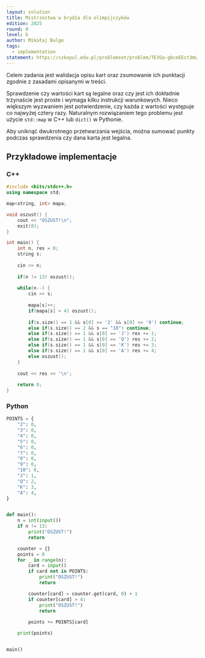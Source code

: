 ```yaml
---
layout: solution
title: Mistrzostwa w brydża dla olimpijczyków
edition: 2025
round: 0
level: b
author: Mikołaj Bulge
tags:
  - implementation
statement: https://szkopul.edu.pl/problemset/problem/TE3Ga-gbceEEst3mL-gFw_AT/site
---
```


Celem zadania jest walidacja opisu kart oraz zsumowanie ich punktacji zgodnie z 
zasadami opisanymi w treści. 

Sprawdzenie czy wartości kart są legalne oraz czy jest ich dokładnie trzynaście 
jest proste i wymaga kilku instrukcji warunkowych. Nieco większym wyzwaniem jest
potwierdzenie, czy każda z wartości występuje co najwyżej cztery razy. Naturalnym
rozwiązaniem tego problemu jest użycie `std::map` w C++ lub `dict()` w Pythonie.

Aby uniknąć dwukrotnego przetwarzania wejścia, można sumować punkty podczas 
sprawdzenia czy dana karta jest legalna.

## Przykładowe implementacje

### C++

```cpp
#include <bits/stdc++.h>
using namespace std;

map<string, int> mapa;

void oszust() {
    cout << "OSZUST!\n";
    exit(0);
}

int main() {
    int n, res = 0;
    string s;
    
    cin >> n;
    
    if(n != 13) oszust();
    
    while(n--) {
        cin >> s;
        
        mapa[s]++;
        if(mapa[s] > 4) oszust();
        
        if(s.size() == 1 && s[0] >= '2' && s[0] <= '9') continue;
        else if(s.size() == 2 && s == "10") continue;
        else if(s.size() == 1 && s[0] == 'J') res += 1;
        else if(s.size() == 1 && s[0] == 'Q') res += 2;  
        else if(s.size() == 1 && s[0] == 'K') res += 3;
        else if(s.size() == 1 && s[0] == 'A') res += 4;
        else oszust();
    }
    
    cout << res << '\n';
     
    return 0;
}
```

### Python

```py
POINTS = {
    "2": 0,
    "3": 0,
    "4": 0,
    "5": 0,
    "6": 0,
    "7": 0,
    "8": 0,
    "9": 0,
    "10": 0,
    "J": 1,
    "Q": 2,
    "K": 3,
    "A": 4,
}


def main():
    n = int(input())
    if n != 13:
        print("OSZUST!")
        return

    counter = {}
    points = 0
    for _ in range(n):
        card = input()
        if card not in POINTS:
            print("OSZUST!")
            return

        counter[card] = counter.get(card, 0) + 1
        if counter[card] > 4:
            print("OSZUST!")
            return
        
        points += POINTS[card]

    print(points)


main()
```
